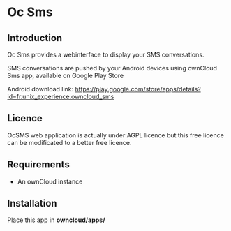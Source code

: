 # Oc Sms

## Introduction

Oc Sms provides a webinterface to display your SMS conversations.

SMS conversations are pushed by your Android devices using ownCloud Sms app, available on Google Play Store

Android download link: https://play.google.com/store/apps/details?id=fr.unix_experience.owncloud_sms

## Licence

OcSMS web application is actually under AGPL licence but this free licence can be modificated to a better free licence.

## Requirements
- An ownCloud instance


## Installation
Place this app in **owncloud/apps/**
